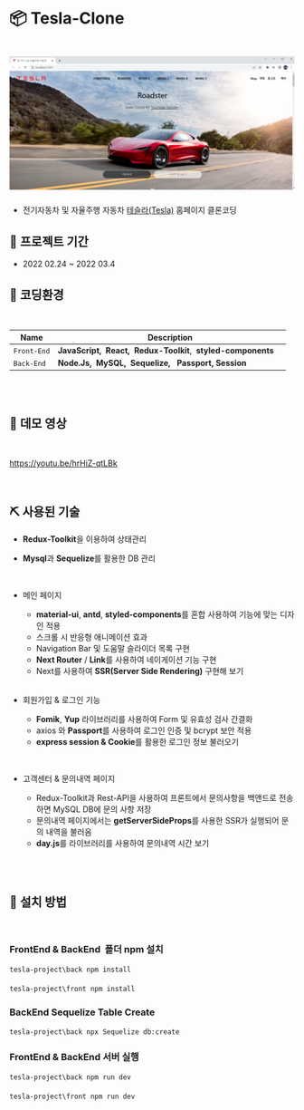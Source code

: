 # 📦 Tesla-Clone

# ![Tesla-Clone](./front/uploads/tesla-1.png)

- 전기자동차 및 자율주행 자동차 [테슬라(Tesla)](https://www.tesla.com/) 홈페이지 클론코딩

## 🧭 프로젝트 기간

- 2022 02.24 ~ 2022 03.4

## 🍯 코딩환경

</br>

| Name        | Description                                                                                         |
| ----------- | --------------------------------------------------------------------------------------------------- |
| `Front-End` | **JavaScript,**&nbsp; **React,**&nbsp; **Redux-Toolkit**,&nbsp; **styled-components** &nbsp; &nbsp; |
| `Back-End`  | **Node.Js,**&nbsp; **MySQL,**&nbsp; **Sequelize,**&nbsp; &nbsp;**Passport,**&nbsp;**Session**       |

<br/>
<br/>

## 📒 데모 영상

</br>

https://youtu.be/hrHiZ-qtLBk

</br>

## ⛏️ 사용된 기술

- **Redux-Toolkit**을 이용하여 상태관리
- **Mysql**과 **Sequelize**를 활용한 DB 관리

  </br>

- 메인 페이지

  - **material-ui**, **antd**, **styled-components**를 혼합 사용하여 기능에 맞는 디자인 적용
  - 스크롤 시 반응형 애니메이션 효과
  - Navigation Bar 및 도움말 슬라이더 목록 구현
  - **Next Router** / **Link**를 사용하여 네이게이션 기능 구현
  - Next를 사용하여 **SSR(Server Side Rendering)** 구현해 보기

  </br>

- 회원가입 & 로그인 기능

  - **Fomik**, **Yup** 라이브러리를 사용하여 Form 및 유효성 검사 간결화
  - axios 와 **Passport**를 사용하여 로그인 인증 및 bcrypt 보안 적용
  - **express session & Cookie**를 활용한 로그인 정보 불러오기

</br>

- 고객센터 & 문의내역 페이지

  - Redux-Toolkit과 Rest-API을 사용하여 프론트에서 문의사항을 백앤드로 전송 하면 MySQL DB에 문의 사항 저장
  - 문의내역 페이지에서는 **getServerSideProps**를 사용한 SSR가 실행되어 문의 내역을 불러옴
  - **day.js**를 라이브러리를 사용하여 문의내역 시간 보기

</br>

</br>

## 📜 설치 방법

</br>

### FrontEnd & BackEnd &nbsp;폴더 npm 설치

```sh
tesla-project\back npm install

tesla-project\front npm install
```

### BackEnd Sequelize Table Create

```sh
tesla-project\back npx Sequelize db:create
```

### FrontEnd & BackEnd 서버 실행

```sh
tesla-project\back npm run dev

tesla-project\front npm run dev
```

</br>

</br>
